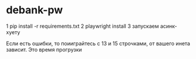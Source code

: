 # debank-pw

1 pip install -r requirements.txt
2 playwright install
3 запускаем асинк-хуету

Если есть ошибки, то поииграйтесь с 13 и 15 строчками, от вашего инета зависит. Это время прогрузки


